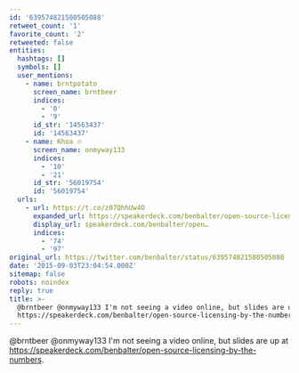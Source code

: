 ```yaml
---
id: '639574821580505088'
retweet_count: '1'
favorite_count: '2'
retweeted: false
entities:
  hashtags: []
  symbols: []
  user_mentions:
    - name: brntpotato
      screen_name: brntbeer
      indices:
        - '0'
        - '9'
      id_str: '14563437'
      id: '14563437'
    - name: Khoa 🔥
      screen_name: onmyway133
      indices:
        - '10'
        - '21'
      id_str: '56019754'
      id: '56019754'
  urls:
    - url: https://t.co/z07QhhUw4O
      expanded_url: https://speakerdeck.com/benbalter/open-source-licensing-by-the-numbers
      display_url: speakerdeck.com/benbalter/open…
      indices:
        - '74'
        - '97'
original_url: https://twitter.com/benbalter/status/639574821580505088
date: '2015-09-03T23:04:54.000Z'
sitemap: false
robots: noindex
reply: true
title: >-
  @brntbeer @onmyway133 I'm not seeing a video online, but slides are up at
  https://speakerdeck.com/benbalter/open-source-licensing-by-the-numbers.
---
```


@brntbeer @onmyway133 I'm not seeing a video online, but slides are up at https://speakerdeck.com/benbalter/open-source-licensing-by-the-numbers.
